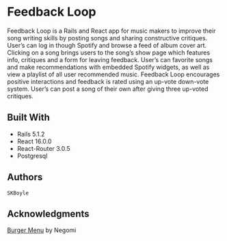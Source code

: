 # Feedback Loop

Feedback Loop is a Rails and React app for music makers to improve their song writing skills by posting songs and sharing constructive critiques. User’s can log in though Spotify and browse a feed of album cover art. Clicking on a song brings users to the song’s show page which features info, critiques and a form for leaving feedback. User’s can favorite songs and make recommendations with embedded Spotify widgets, as well as view a playlist of all user recommended music. Feedback Loop encourages positive interactions and feedback is rated using an up-vote down-vote system. User’s can post a song of their own after giving three up-voted critiques.

## Built With
- Rails 5.1.2
- React 16.0.0
- React-Router 3.0.5
- Postgresql

## Authors
	SKBoyle

## Acknowledgments
[Burger Menu](https://github.com/negomi/react-burger-menu) by Negomi
